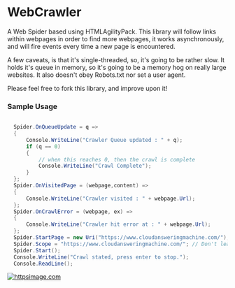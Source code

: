 # WebCrawler
A Web Spider based using HTMLAgilityPack. This library will follow links within webpages in order to find more webpages, it works asynchronously, and will fire events every time a new page is encountered. 

A few caveats, is that it's single-threaded, so, it's going to be rather slow. It holds it's queue in memory, so it's going to be a memory hog on really large websites. It also doesn't obey Robots.txt nor set a user agent.

Please feel free to fork this library, and improve upon it!

### Sample Usage
```csharp

  Spider.OnQueueUpdate = q =>
  {   
      Console.WriteLine("Crawler Queue updated : " + q);
      if (q == 0)
      {
          // when this reaches 0, then the crawl is complete
          Console.WriteLine("Crawl Complete");
      }
  };
  Spider.OnVisitedPage = (webpage,content) =>
  {
      Console.WriteLine("Crawler visited : " + webpage.Url);
  };
  Spider.OnCrawlError = (webpage, ex) =>
  {
      Console.WriteLine("Crawler hit error at : " + webpage.Url);
  };
  Spider.StartPage = new Uri("https://www.cloudansweringmachine.com/");
  Spider.Scope = "https://www.cloudansweringmachine.com/"; // Don't leave this domain.
  Spider.Start();
  Console.WriteLine("Crawl stated, press enter to stop.");
  Console.ReadLine();

```

[![httpsimage.com](https://httpsimage.com/v2/8e9bf552-f4fe-4def-b7e7-682ace730580.png)](https://httpsimage.com)
